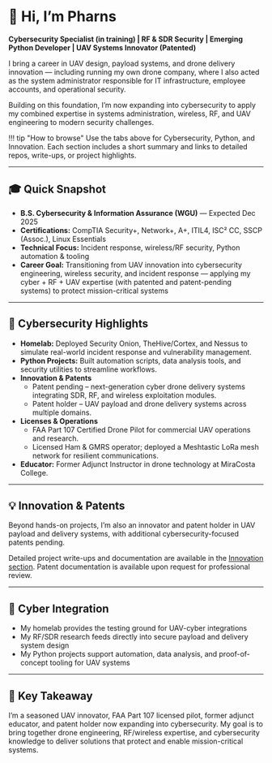 # **👋 Hi, I’m Pharns**

**Cybersecurity Specialist (in training) | RF & SDR Security | Emerging Python Developer | UAV Systems Innovator (Patented)**  

I bring a career in UAV design, payload systems, and drone delivery innovation — including running my own drone company, where I also acted as the system administrator responsible for IT infrastructure, employee accounts, and operational security.  

Building on this foundation, I’m now expanding into cybersecurity to apply my combined expertise in systems administration, wireless, RF, and UAV engineering to modern security challenges.  

!!! tip "How to browse"
    Use the tabs above for Cybersecurity, Python, and Innovation. Each section includes a short summary and links to detailed repos, write-ups, or project highlights.

---

## **🎓 Quick Snapshot**
- **B.S. Cybersecurity & Information Assurance (WGU)** — Expected Dec 2025  
- **Certifications:** CompTIA Security+, Network+, A+, ITIL4, ISC² CC, SSCP (Assoc.), Linux Essentials  
- **Technical Focus:** Incident response, wireless/RF security, Python automation & tooling  
- **Career Goal:** Transitioning from UAV innovation into cybersecurity engineering, wireless security, and incident response — applying my cyber + RF + UAV expertise (with patented and patent-pending systems) to protect mission-critical systems  

---

## **🚀 Cybersecurity Highlights**
- **Homelab:** Deployed Security Onion, TheHive/Cortex, and Nessus to simulate real-world incident response and vulnerability management.
- **Python Projects:** Built automation scripts, data analysis tools, and security utilities to streamline workflows.
- **Innovation & Patents**
  - Patent pending – next-generation cyber drone delivery systems integrating SDR, RF, and wireless exploitation modules.
  - Patent holder – UAV payload and drone delivery systems across multiple domains.
- **Licenses & Operations**
  - FAA Part 107 Certified Drone Pilot for commercial UAV operations and research.
  - Licensed Ham & GMRS operator; deployed a Meshtastic LoRa mesh network for resilient communications.  
- **Educator:** Former Adjunct Instructor in drone technology at MiraCosta College.  

---

## **💡 Innovation & Patents**

Beyond hands-on projects, I’m also an innovator and patent holder in UAV payload and delivery systems, with additional cybersecurity-focused patents pending.  

Detailed project write-ups and documentation are available in the [Innovation section](innovation/). Patent documentation is available upon request for professional review.  

---
<!-- ## **🌟 Integration With My Cybersecurity Work** -->
## **🌟 Cyber Integration**
- My homelab provides the testing ground for UAV-cyber integrations  
- My RF/SDR research feeds directly into secure payload and delivery system design  
- My Python projects support automation, data analysis, and proof-of-concept tooling for UAV systems  

---

## 📌 **Key Takeaway**
I’m a seasoned UAV innovator, FAA Part 107 licensed pilot, former adjunct educator, and patent holder now expanding into cybersecurity. My goal is to bring together drone engineering, RF/wireless expertise, and cybersecurity knowledge to deliver solutions that protect and enable mission-critical systems.
